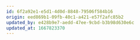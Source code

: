 ```yaml
---
id: 6f2a92e1-e5d1-4d0d-8848-79506f584b16
origin: eed869b1-09fb-40c1-a421-e57f2afc85b2
updated_by: e428b9e7-aedd-47ee-9cbd-b3b98d630e6c
updated_at: 1667823370
---
```

